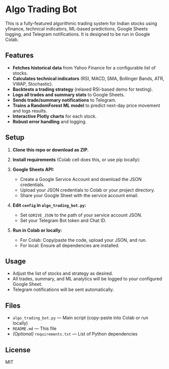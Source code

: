 
# Algo Trading Bot

This is a fully-featured algorithmic trading system for Indian stocks using yfinance, technical indicators, ML-based predictions, Google Sheets logging, and Telegram notifications. It is designed to be run in Google Colab.

## Features

- **Fetches historical data** from Yahoo Finance for a configurable list of stocks.
- **Calculates technical indicators** (RSI, MACD, SMA, Bollinger Bands, ATR, VWAP, Stochastic).
- **Backtests a trading strategy** (relaxed RSI-based demo for testing).
- **Logs all trades and summary stats** to Google Sheets.
- **Sends trade/summary notifications** to Telegram.
- **Trains a RandomForest ML model** to predict next-day price movement and logs results.
- **Interactive Plotly charts** for each stock.
- **Robust error handling** and logging.

## Setup

1. **Clone this repo or download as ZIP.**
2. **Install requirements** (Colab cell does this, or use pip locally):
3. **Google Sheets API:**
   - Create a Google Service Account and download the JSON credentials.
   - Upload your JSON credentials to Colab or your project directory.
   - Share your Google Sheet with the service account email.

4. **Edit `config` in `algo_trading_bot.py`:**
   - Set `GDRIVE_JSON` to the path of your service account JSON.
   - Set your Telegram Bot token and Chat ID.

5. **Run in Colab or locally:**
   - For Colab: Copy/paste the code, upload your JSON, and run.
   - For local: Ensure all dependencies are installed.

## Usage

- Adjust the list of stocks and strategy as desired.
- All trades, summary, and ML analytics will be logged to your configured Google Sheet.
- Telegram notifications will be sent automatically.

## Files

- `algo_trading_bot.py` — Main script (copy-paste into Colab or run locally)
- `README.md` — This file
- *(Optional)* `requirements.txt` — List of Python dependencies

## License

MIT
